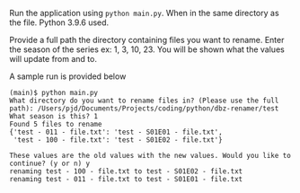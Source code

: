 Run the application using `python main.py`. When in the same directory as the file. Python 3.9.6 used.

Provide a full path the directory containing files you want to rename. Enter the season of the series ex: 1, 3, 10, 23. You will be shown what the values will update from and to.

A sample run is provided below
```
(main)$ python main.py 
What directory do you want to rename files in? (Please use the full path): /Users/pjd/Documents/Projects/coding/python/dbz-renamer/test
What season is this? 1
Found 5 files to rename
{'test - 011 - file.txt': 'test - S01E01 - file.txt',
 'test - 100 - file.txt': 'test - S01E02 - file.txt'}

These values are the old values with the new values. Would you like to continue? (y or n) y
renaming test - 100 - file.txt to test - S01E02 - file.txt
renaming test - 011 - file.txt to test - S01E01 - file.txt
```